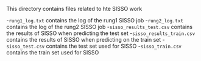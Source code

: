 This directory contains files related to hte SISSO work

-`rung1_log.txt` contains the log of the rung1 SISSO job
-`rung2_log.txt` contains the log of the rung2 SISSO job
-`sisso_results_test.csv` contains the results of SISSO when predicting the test set
-`sisso_results_train.csv` contains the results of SISSO when predicting on the train set
-`sisso_test.csv` contains the test set used for SISSO
-`sisso_train.csv` contains the train set used for SISSO
